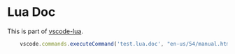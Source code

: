 # Lua Doc

This is part of [vscode-lua](https://github.com/sumneko/vscode-lua).

``` js
    vscode.commands.executeCommand('test.lua.doc', "en-us/54/manual.html#lua_rawget");
```
